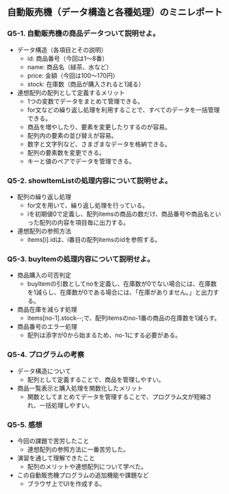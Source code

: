## 自動販売機（データ構造と各種処理）のミニレポート
### Q5-1. 自動販売機の商品データついて説明せよ。
* データ構造（各項目とその説明）
  * id: 商品番号（今回は1～8番）
  * name: 商品名（緑茶、水など）
  * price: 金額（今回は100～170円）
  * stock: 在庫数（商品が購入されると1減る）
* 連想配列の配列として定義するメリット
  * 1つの変数でデータをまとめて管理できる。
  * for文などの繰り返し処理を利用することで、すべてのデータを一括管理できる。
  * 商品を増やしたり、要素を変更したりするのが容易。
  * 配列内の要素の並び替えが容易。
  * 数字と文字列など、さまざまなデータを格納できる。
  * 配列の要素数を変更できる。
  * キーと値のペアでデータを管理できる。
### Q5-2. showItemListの処理内容について説明せよ。
* 配列の繰り返し処理
  * for文を用いて、繰り返し処理を行っている。
  * iを初期値0で定義し、配列itemsの商品の数だけ、商品番号や商品名といった配列の内容を項目毎に出力する。
* 連想配列の参照方法
  * items[i].idは、i番目の配列itemsのidを参照する。
### Q5-3. buyItemの処理内容について説明せよ。
* 商品購入の可否判定
  * buyItemの引数としてnoを定義し、在庫数が0でない場合には、在庫数を1減らし、在庫数が0である場合には、「在庫がありません。」と出力する。
* 商品在庫を減らす処理
  * items[no-1].stock--;で、配列itemsのno-1番の商品の在庫数を1減らす。
* 商品番号のエラー処理
  * 配列は添字が0から始まるため、no-1にする必要がある。
### Q5-4. プログラムの考察
* データ構造について
  * 配列として定義することで、商品を管理しやすい。
* 商品一覧表示と購入処理を関数化したメリット
  * 関数としてまとめてデータを管理することで、プログラム文が短縮され、一括処理しやすい。
### Q5-5. 感想
* 今回の課題で苦労したこと
  * 連想配列の参照方法に一番苦労した。
* 演習を通して理解できたこと
  * 配列のメリットや連想配列について学べた。
* この自動販売機プログラムの追加機能や課題など
  * ブラウザ上でUIを作成する。
